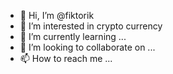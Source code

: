 - 👋 Hi, I’m @fiktorik
- 👀 I’m interested in crypto currency
- 🌱 I’m currently learning ...
- 💞️ I’m looking to collaborate on ...
- 📫 How to reach me ...

<!---
fiktorik/fiktorik is a ✨ special ✨ repository because its `README.md` (this file) appears on your GitHub profile.
You can click the Preview link to take a look at your changes.
--->
